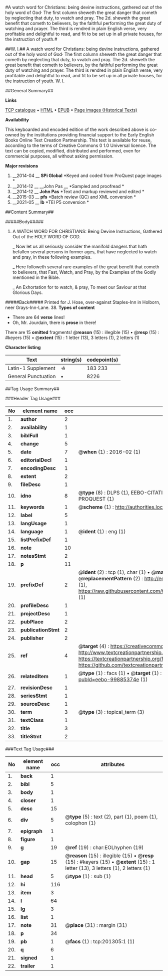 #A watch word for Christians: being devine instructions, gathered out of the holy word of God· The first column sheweth the great danger that cometh by neglecting that duty, to vvatch and pray. The 2d. sheweth the great benefit that cometh to believers, by the faithful performing the great duty of watching and prayer. The third is rendred in plain English verse, very profitable and delightful to read, and fit to be set up in all private houses, for the instruction of youth.#

##W. I.##
A watch word for Christians: being devine instructions, gathered out of the holy word of God· The first column sheweth the great danger that cometh by neglecting that duty, to vvatch and pray. The 2d. sheweth the great benefit that cometh to believers, by the faithful performing the great duty of watching and prayer. The third is rendred in plain English verse, very profitable and delightful to read, and fit to be set up in all private houses, for the instruction of youth.
W. I.

##General Summary##

**Links**

[TCP catalogue](http://www.ota.ox.ac.uk/tcp/)  • 
[HTML](http://tei.it.ox.ac.uk/tcp/Texts-HTML/free/B24/B24549.html)  • 
[EPUB](http://tei.it.ox.ac.uk/tcp/Texts-EPUB/free/B24/B24549.epub) • 
[Page images (Historical Texts)](https://historicaltexts.jisc.ac.uk/eebo-99885374e)

**Availability**

This keyboarded and encoded edition of the work described above is co-owned by the
    institutions providing financial support to the Early English Books Online Text Creation
    Partnership. This text is available for reuse, according to the terms of  Creative Commons 0 1.0 Universal
    licence. The text can be copied, modified, distributed and performed, even for commercial
    purposes, all without asking permission.

**Major revisions**

1. __2014-04 __ __SPi Global__ *Keyed and coded from ProQuest page images *
1. __2014-12 __ __John Pas __ *Sampled and proofread *
1. __2014-12 __ __John Pas__ *Text and markup reviewed and edited *
1. __2015-03 __ __pfs__ *Batch review (QC) and XML conversion *
1. __2021-05 __ __lb__ *TEI P5 conversion *

##Content Summary##

#####Body#####

1. A WATCH WORD FOR CHRISTIANS: Being Devine Instructions, Gathered Out of the HOLY WORD OF GOD.

    _ Now let us all seriously consider the manifold dangers that hath befallen several persons in former ages, that have neglected to watch and pray, in these following examples.

    _ Here followeth several rare examples of the great benefit that cometh to believers, that Fast, Watch, and Pray, by the Examples of the Godly mentioned in the Bible.

    _ An Exhortation for to watch, & pray, To meet our Saviour at that Glorious Days.

#####Back#####
Printed for J. Hose, over-against Staples-Inn in Holborn, neer Grays-Inn-Lane. 38.
**Types of content**

  * There are 64 **verse** lines!
  * Oh, Mr. Jourdain, there is **prose** in there!

There are 15 **omitted** fragments! 
 @__reason__ (15) : illegible (15)  •  @__resp__ (15) : #keyers (15)  •  @__extent__ (15) : 1 letter (13), 3 letters (1), 2 letters (1)

**Character listing**


|Text|string(s)|codepoint(s)|
|---|---|---|
|Latin-1 Supplement|·é|183 233|
|General Punctuation|•|8226|

##Tag Usage Summary##

###Header Tag Usage###

|No|element name|occ|attributes|
|---|---|---|---|
|1.|__author__|2||
|2.|__availability__|1||
|3.|__biblFull__|1||
|4.|__change__|5||
|5.|__date__|7| @__when__ (1) : 2016-02 (1)|
|6.|__editorialDecl__|1||
|7.|__encodingDesc__|1||
|8.|__extent__|2||
|9.|__fileDesc__|1||
|10.|__idno__|8| @__type__ (8) : DLPS (1), EEBO-CITATION (1), VID (1), EEBO-PROQUEST (1), STC (3), PROQUEST (1)|
|11.|__keywords__|1| @__scheme__ (1) : http://authorities.loc.gov/ (1)|
|12.|__label__|5||
|13.|__langUsage__|1||
|14.|__language__|1| @__ident__ (1) : eng (1)|
|15.|__listPrefixDef__|1||
|16.|__note__|10||
|17.|__notesStmt__|2||
|18.|__p__|11||
|19.|__prefixDef__|2| @__ident__ (2) : tcp (1), char (1)  •  @__matchPattern__ (2) : ([0-9\-]+):([0-9IVX]+) (1), (.+) (1)  •  @__replacementPattern__ (2) : http://eebo.chadwyck.com/downloadtiff?vid=$1&page=$2 (1), https://raw.githubusercontent.com/textcreationpartnership/Texts/master/tcpchars.xml#$1 (1)|
|20.|__profileDesc__|1||
|21.|__projectDesc__|1||
|22.|__pubPlace__|2||
|23.|__publicationStmt__|2||
|24.|__publisher__|2||
|25.|__ref__|4| @__target__ (4) : https://creativecommons.org/publicdomain/zero/1.0/ (1), http://www.textcreationpartnership.org/docs/. (1), https://textcreationpartnership.org/faq/#faq05 (1), https://github.com/textcreationpartnership (1)|
|26.|__relatedItem__|1| @__type__ (1) : facs (1)  •  @__target__ (1) : https://data.historicaltexts.jisc.ac.uk/view?pubId=eebo-99885374e (1)|
|27.|__revisionDesc__|1||
|28.|__seriesStmt__|1||
|29.|__sourceDesc__|1||
|30.|__term__|3| @__type__ (3) : topical_term (3)|
|31.|__textClass__|1||
|32.|__title__|3||
|33.|__titleStmt__|2||


###Text Tag Usage###

|No|element name|occ|attributes|
|---|---|---|---|
|1.|__back__|1||
|2.|__bibl__|5||
|3.|__body__|1||
|4.|__closer__|1||
|5.|__desc__|15||
|6.|__div__|5| @__type__ (5) : text (2), part (1), poem (1), colophon (1)|
|7.|__epigraph__|1||
|8.|__figure__|1||
|9.|__g__|19| @__ref__ (19) : char:EOLhyphen (19)|
|10.|__gap__|15| @__reason__ (15) : illegible (15)  •  @__resp__ (15) : #keyers (15)  •  @__extent__ (15) : 1 letter (13), 3 letters (1), 2 letters (1)|
|11.|__head__|5| @__type__ (1) : sub (1)|
|12.|__hi__|116||
|13.|__item__|3||
|14.|__l__|64||
|15.|__lg__|3||
|16.|__list__|1||
|17.|__note__|31| @__place__ (31) : margin (31)|
|18.|__p__|34||
|19.|__pb__|1| @__facs__ (1) : tcp:201305:1 (1)|
|20.|__q__|6||
|21.|__signed__|1||
|22.|__trailer__|1||
